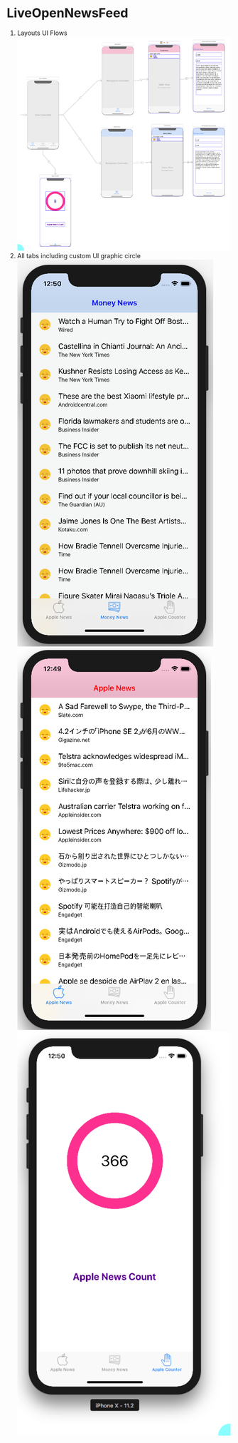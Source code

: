 # LiveOpenNewsFeed

1. Layouts UI Flows
![](images/layouts.png)
2. All tabs including custom UI graphic circle
![](images/tab1.png) ![](images/tab2.png) ![](images/count.png)
